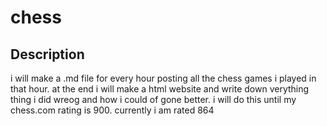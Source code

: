 # chess
## Description
i will make a .md file for every hour posting all the chess games i played in that hour. at the end i will make a html website and write down verything thing i did wreog and how i could of gone better. i will do this until my chess.com rating is 900. currently i am rated 864
